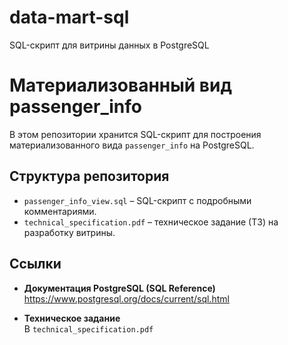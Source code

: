 # data-mart-sql
SQL-скрипт для витрины данных в PostgreSQL

# Материализованный вид passenger_info

В этом репозитории хранится SQL-скрипт для построения материализованного вида `passenger_info` на PostgreSQL.

## Структура репозитория

- `passenger_info_view.sql` – SQL-скрипт с подробными комментариями.
- `technical_specification.pdf` – техническое задание (ТЗ) на разработку витрины.

## Ссылки

- **Документация PostgreSQL (SQL Reference)**  
  https://www.postgresql.org/docs/current/sql.html

- **Техническое задание**  
  В `technical_specification.pdf`  
